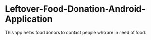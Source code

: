 # Leftover-Food-Donation-Android-Application
This app helps food donors to contact people who are in need of food.

